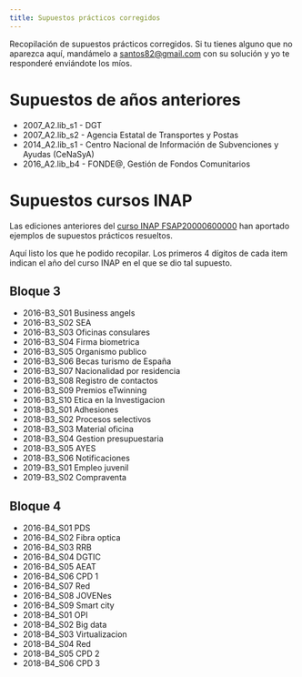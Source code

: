 ```yaml
---
title: Supuestos prácticos corregidos
---
```


Recopilación de supuestos prácticos corregidos.
Si tu tienes alguno que no aparezca aquí, mandámelo a [santos82@gmail.com](mailto:santos82@gmail.com?subject=GSI+supuestos+prácticos+resueltos)
con su solución y yo te responderé enviándote los míos.

# Supuestos de años anteriores

* 2007_A2.lib_s1 - DGT
* 2007_A2.lib_s2 - Agencia Estatal de Transportes y Postas
* 2014_A2.lib_s1 - Centro Nacional de Información de Subvenciones y Ayudas (CeNaSyA)
* 2016_A2.lib_b4 - FONDE@, Gestión de Fondos Comunitarios

# Supuestos cursos INAP

Las ediciones anteriores del [curso INAP FSAP20000600000](https://campus.inap.es/v3/enrol/index.php?id=1808)
han aportado ejemplos de supuestos prácticos resueltos.

Aquí listo los que he podido recopilar. Los primeros 4 dígitos de cada
item indican el año del curso INAP en el que se dio tal supuesto.

## Bloque 3

* 2016-B3_S01 Business angels
* 2016-B3_S02 SEA
* 2016-B3_S03 Oficinas consulares
* 2016-B3_S04 Firma biometrica
* 2016-B3_S05 Organismo publico
* 2016-B3_S06 Becas turismo de España
* 2016-B3_S07 Nacionalidad por residencia
* 2016-B3_S08 Registro de contactos
* 2016-B3_S09 Premios eTwinning
* 2016-B3_S10 Etica en la Investigacion
* 2018-B3_S01 Adhesiones
* 2018-B3_S02 Procesos selectivos
* 2018-B3_S03 Material oficina
* 2018-B3_S04 Gestion presupuestaria
* 2018-B3_S05 AYES
* 2018-B3_S06 Notificaciones
* 2019-B3_S01 Empleo juvenil
* 2019-B3_S02 Compraventa

## Bloque 4

* 2016-B4_S01 PDS
* 2016-B4_S02 Fibra optica
* 2016-B4_S03 RRB
* 2016-B4_S04 DGTIC
* 2016-B4_S05 AEAT
* 2016-B4_S06 CPD 1
* 2016-B4_S07 Red
* 2016-B4_S08 JOVENes
* 2016-B4_S09 Smart city
* 2018-B4_S01 OPI
* 2018-B4_S02 Big data
* 2018-B4_S03 Virtualizacion
* 2018-B4_S04 Red
* 2018-B4_S05 CPD 2
* 2018-B4_S06 CPD 3
